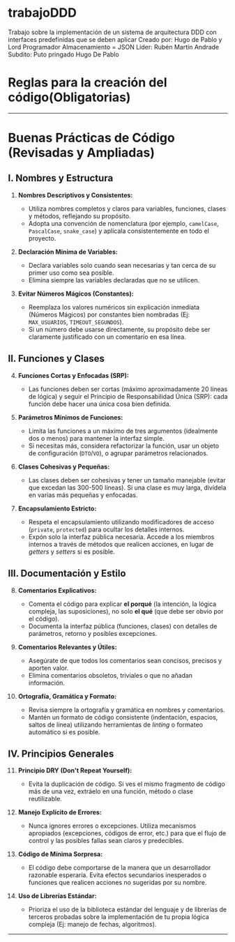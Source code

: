 # trabajoDDD
Trabajo sobre la implementación de un sistema de arquitectura DDD con interfaces predefinidas que se deben aplicar 
Creado por: Hugo de Pablo y Lord Programador
Almacenamiento = JSON
Lider: Rubén Martín Andrade
Subdito: Puto pringado Hugo De Pablo

# Reglas para la creación del código(Obligatorias)
---

# Buenas Prácticas de Código (Revisadas y Ampliadas)

## I. Nombres y Estructura

1.  **Nombres Descriptivos y Consistentes:**
    * Utiliza nombres completos y claros para variables, funciones, clases y métodos, reflejando su propósito.
    * Adopta una convención de nomenclatura (por ejemplo, `camelCase`, `PascalCase`, `snake_case`) y aplícala consistentemente en todo el proyecto.

2.  **Declaración Mínima de Variables:**
    * Declara variables solo cuando sean necesarias y tan cerca de su primer uso como sea posible.
    * Elimina siempre las variables declaradas que no se utilicen.

3.  **Evitar Números Mágicos (Constantes):**
    * Reemplaza los valores numéricos sin explicación inmediata (Números Mágicos) por constantes bien nombradas (Ej: `MAX_USUARIOS`, `TIMEOUT_SEGUNDOS`).
    * Si un número debe usarse directamente, su propósito debe ser claramente justificado con un comentario en esa línea.

## II. Funciones y Clases

4.  **Funciones Cortas y Enfocadas (SRP):**
    * Las funciones deben ser cortas (máximo aproximadamente 20 líneas de lógica) y seguir el Principio de Responsabilidad Única (SRP): cada función debe hacer una única cosa bien definida.

5.  **Parámetros Mínimos de Funciones:**
    * Limita las funciones a un máximo de tres argumentos (idealmente dos o menos) para mantener la interfaz simple.
    * Si necesitas más, considera refactorizar la función, usar un objeto de configuración (`DTO`/`VO`), o agrupar parámetros relacionados.

6.  **Clases Cohesivas y Pequeñas:**
    * Las clases deben ser cohesivas y tener un tamaño manejable (evitar que excedan las 300-500 líneas). Si una clase es muy larga, divídela en varias más pequeñas y enfocadas.

7.  **Encapsulamiento Estricto:**
    * Respeta el encapsulamiento utilizando modificadores de acceso (`private`, `protected`) para ocultar los detalles internos.
    * Expón solo la interfaz pública necesaria. Accede a los miembros internos a través de métodos que realicen acciones, en lugar de *getters* y *setters* si es posible.

## III. Documentación y Estilo

8.  **Comentarios Explicativos:**
    * Comenta el código para explicar **el porqué** (la intención, la lógica compleja, las suposiciones), no solo **el qué** (que debe ser obvio por el código).
    * Documenta la interfaz pública (funciones, clases) con detalles de parámetros, retorno y posibles excepciones.

9.  **Comentarios Relevantes y Útiles:**
    * Asegúrate de que todos los comentarios sean concisos, precisos y aporten valor.
    * Elimina comentarios obsoletos, triviales o que no añadan información.

10. **Ortografía, Gramática y Formato:**
    * Revisa siempre la ortografía y gramática en nombres y comentarios.
    * Mantén un formato de código consistente (indentación, espacios, saltos de línea) utilizando herramientas de *linting* o formateo automático si es posible.

## IV. Principios Generales

11. **Principio DRY (Don't Repeat Yourself):**
    * Evita la duplicación de código. Si ves el mismo fragmento de código más de una vez, extráelo en una función, método o clase reutilizable.

12. **Manejo Explícito de Errores:**
    * Nunca ignores errores o excepciones. Utiliza mecanismos apropiados (excepciones, códigos de error, etc.) para que el flujo de control y las posibles fallas sean claros y predecibles.

13. **Código de Mínima Sorpresa:**
    * El código debe comportarse de la manera que un desarrollador razonable esperaría. Evita efectos secundarios inesperados o funciones que realicen acciones no sugeridas por su nombre.

14. **Uso de Librerías Estándar:**
    * Prioriza el uso de la biblioteca estándar del lenguaje y de librerías de terceros probadas sobre la implementación de tu propia lógica compleja (Ej: manejo de fechas, algoritmos).

---


